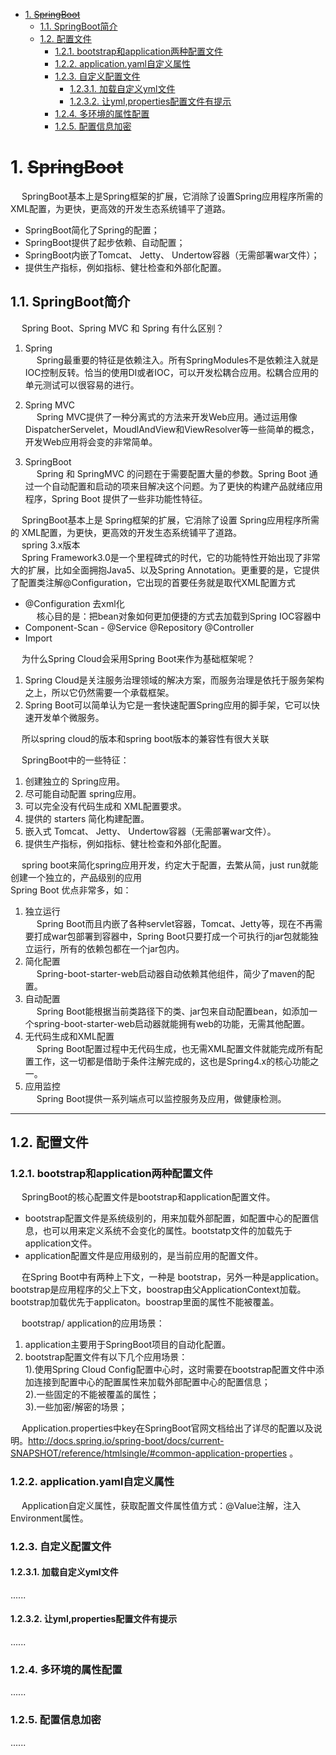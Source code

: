 

<!-- TOC -->

- [1. ~~SpringBoot~~](#1-springboot)
    - [1.1. SpringBoot简介](#11-springboot简介)
    - [1.2. 配置文件](#12-配置文件)
        - [1.2.1. bootstrap和application两种配置文件](#121-bootstrap和application两种配置文件)
        - [1.2.2. application.yaml自定义属性](#122-applicationyaml自定义属性)
        - [1.2.3. 自定义配置文件](#123-自定义配置文件)
            - [1.2.3.1. 加载自定义yml文件](#1231-加载自定义yml文件)
            - [1.2.3.2. 让yml,properties配置文件有提示](#1232-让ymlproperties配置文件有提示)
        - [1.2.4. 多环境的属性配置](#124-多环境的属性配置)
        - [1.2.5. 配置信息加密](#125-配置信息加密)

<!-- /TOC -->

# 1. ~~SpringBoot~~  
<!-- 

SpringBoot四大核心组件
https://mp.weixin.qq.com/s/1BZBka_mYzQ6oFHx15K-Lg
-->

&emsp; SpringBoot基本上是Spring框架的扩展，它消除了设置Spring应用程序所需的XML配置，为更快，更高效的开发生态系统铺平了道路。  

* SpringBoot简化了Spring的配置；
* SpringBoot提供了起步依赖、自动配置；
* SpringBoot内嵌了Tomcat、 Jetty、 Undertow容器（无需部署war文件）；
* 提供生产指标，例如指标、健壮检查和外部化配置。  


## 1.1. SpringBoot简介  
&emsp; Spring Boot、Spring MVC 和 Spring 有什么区别？  
1. Spring  
&emsp; Spring最重要的特征是依赖注入。所有SpringModules不是依赖注入就是IOC控制反转。恰当的使用DI或者IOC，可以开发松耦合应用。松耦合应用的单元测试可以很容易的进行。  
2. Spring MVC    
&emsp; Spring MVC提供了一种分离式的方法来开发Web应用。通过运用像DispatcherServelet，MoudlAndView和ViewResolver等一些简单的概念，开发Web应用将会变的非常简单。  


3. SpringBoot   
&emsp; Spring 和 SpringMVC 的问题在于需要配置大量的参数。Spring Boot 通过一个自动配置和启动的项来目解决这个问题。为了更快的构建产品就绪应用程序，Spring Boot 提供了一些非功能性特征。  


&emsp; SpringBoot基本上是 Spring框架的扩展，它消除了设置 Spring应用程序所需的 XML配置，为更快，更高效的开发生态系统铺平了道路。  
&emsp; spring 3.x版本  
&emsp; Spring Framework3.0是一个里程碑式的时代，它的功能特性开始出现了非常大的扩展，比如全面拥抱Java5、以及Spring Annotation。更重要的是，它提供了配置类注解@Configuration，它出现的首要任务就是取代XML配置方式  

* @Configuration 去xml化  
&emsp; 核心目的是：把bean对象如何更加便捷的方式去加载到Spring IOC容器中  
* Component-Scan - @Service @Repository @Controller
* Import  

&emsp; 为什么Spring Cloud会采用Spring Boot来作为基础框架呢？    
1. Spring Cloud是关注服务治理领域的解决方案，而服务治理是依托于服务架构之上，所以它仍然需要一个承载框架。  
2. Spring Boot可以简单认为它是一套快速配置Spring应用的脚手架，它可以快速开发单个微服务。  

&emsp; 所以spring cloud的版本和spring boot版本的兼容性有很大关联  

&emsp; SpringBoot中的一些特征：  
1. 创建独立的 Spring应用。  
4. 尽可能自动配置 spring应用。 
6. 可以完全没有代码生成和 XML配置要求。 
3. 提供的 starters 简化构建配置。  
2. 嵌入式 Tomcat、 Jetty、 Undertow容器（无需部署war文件）。  
5. 提供生产指标，例如指标、健壮检查和外部化配置。  


&emsp; spring boot来简化spring应用开发，约定大于配置，去繁从简，just run就能创建一个独立的，产品级别的应用  
Spring Boot 优点非常多，如：  
1. 独立运行  
&emsp; Spring Boot而且内嵌了各种servlet容器，Tomcat、Jetty等，现在不再需要打成war包部署到容器中，Spring Boot只要打成一个可执行的jar包就能独立运行，所有的依赖包都在一个jar包内。  
2. 简化配置  
&emsp; Spring-boot-starter-web启动器自动依赖其他组件，简少了maven的配置。  
3. 自动配置  
&emsp; Spring Boot能根据当前类路径下的类、jar包来自动配置bean，如添加一个spring-boot-starter-web启动器就能拥有web的功能，无需其他配置。  
4. 无代码生成和XML配置  
&emsp; Spring Boot配置过程中无代码生成，也无需XML配置文件就能完成所有配置工作，这一切都是借助于条件注解完成的，这也是Spring4.x的核心功能之一。  
5. 应用监控  
&emsp; Spring Boot提供一系列端点可以监控服务及应用，做健康检测。  



-----

## 1.2. 配置文件  
### 1.2.1. bootstrap和application两种配置文件
&emsp; SpringBoot的核心配置文件是bootstrap和application配置文件。  

* bootstrap配置文件是系统级别的，用来加载外部配置，如配置中心的配置信息，也可以用来定义系统不会变化的属性。bootstatp文件的加载先于application文件。  
* application配置文件是应用级别的，是当前应用的配置文件。  

&emsp; 在Spring Boot中有两种上下文，一种是 bootstrap，另外一种是application。bootstrap是应用程序的父上下文，boostrap由父ApplicationContext加载。bootstrap加载优先于applicaton。boostrap里面的属性不能被覆盖。  

&emsp; bootstrap/ application的应用场景：  
1. application主要用于SpringBoot项目的自动化配置。  
2. bootstrap配置文件有以下几个应用场景：  
1).使用Spring Cloud Config配置中心时，这时需要在bootstrap配置文件中添加连接到配置中心的配置属性来加载外部配置中心的配置信息；  
2).一些固定的不能被覆盖的属性；  
3).一些加密/解密的场景；  

&emsp; Application.properties中key在SpringBoot官网文档给出了详尽的配置以及说明。http://docs.spring.io/spring-boot/docs/current-SNAPSHOT/reference/htmlsingle/#common-application-properties 。

### 1.2.2. application.yaml自定义属性  
&emsp; Application自定义属性，获取配置文件属性值方式：@Value注解，注入Environment属性。  

### 1.2.3. 自定义配置文件  
#### 1.2.3.1. 加载自定义yml文件  
......
<!-- 

https://blog.csdn.net/Zack_tzh/article/details/103728869?utm_term=yml%E5%8C%85%E5%90%AB%E5%8F%A6%E4%B8%80%E4%B8%AAyml&utm_medium=distribute.pc_aggpage_search_result.none-task-blog-2~all~sobaiduweb~default-0-103728869-null-null&spm=3001.4430

https://blog.csdn.net/wangzhihao1994/article/details/96721708
https://www.cnblogs.com/huahua035/p/11272464.html

-->

#### 1.2.3.2. 让yml,properties配置文件有提示
<!--
超实用，Spring Boot 让yml,properties配置文件有提示 
https://mp.weixin.qq.com/s?__biz=MzA4NjgxMjQ5Mg==&mid=2665762955&idx=1&sn=95c84bb2bd98b2a7ad1ddf674bd51959&chksm=84d202a8b3a58bbed74fd75ebcacd0306dc903a7737833f022fa69ce5b7c381753a7ebd7f6f0&mpshare=1&scene=1&srcid=&sharer_sharetime=1573691098077&sharer_shareid=b256218ead787d58e0b58614a973d00d&key=2459be73db906624e0949067f9260b7dff7fc16439cfbba9bed0142b226a920e566c156662dadf2b9695e0da6ac283e4bf4df8bdb6c156c8f21b2df31ecf98b28126c08f0a024633087f0a70cc074936&ascene=1&uin=MTE1MTYxNzY2MQ%3D%3D&devicetype=Windows+10&version=62070152&lang=zh_CN&pass_ticket=9PZBgG0W8u5aIQH8JwuoebfJbcWXVv%2F8Jwpab0URWoWCafXeDrv6e7zaSa2n%2B7Oa
-->

......

### 1.2.4. 多环境的属性配置  
......

### 1.2.5. 配置信息加密  
<!-- 
https://mp.weixin.qq.com/s/mfGtMEu1TUa6UTGPgSKy0A
-->
......


